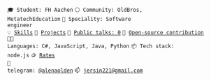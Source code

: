<code>🎓 Student: FH Aachen</code>
<code>⚪ Community: OldBros, MetatechEducation</code>
<code>👷 Speciality: Software engineer</code><br>
<code>💡 [Skills](SKILLS.md)</code>
<code>🧻 [Projects](PROJECTS.md)</code>
<code>📢 [Public talks: 0](TALKS.md)</code>
<code>👀 [Open-source contribution](CONTRIBUTION.md)</code><br>
<code>🧑‍💻 Languages: C#, JavaScript, Java, Python</code>
<code>📦 Tech stack: node.js</code>
<code>🪙 [Rates](RATES.md)</code><br>
<code>💬 telegram: [@alenaolden](https://telegram.me/alenaolden)</code>
<code>📫 [jersin221@gmail.com](mailto:jersin221@gmail.com)</code>

